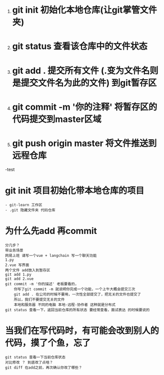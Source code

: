 1. # git init 初始化本地仓库(让git掌管文件夹)
2. # git status 查看该仓库中的文件状态
3. # git add . 提交所有文件 (.变为文件名则是提交文件名为此的文件)  到git暂存区
4. # git commit -m '你的注释'  将暂存区的代码提交到master区域
5. # git push origin master 将文件推送到远程仓库

-test 

# git init 项目初始化带本地仓库的项目
    - git-learn 工作区
    - .git 隐藏文件夹 代码仓库
# 为什么先add 再commit
    分几步？
    带业务场景 
    网易上班 请写一个vue + langchain 写一个聊天功能
    1.py
    2.vue 写界面
    两个文件 add放入到暂存区
    git add 1.py
    git add 2.vue
    git commit -m '你的描述' 老板要看的，
        你写了git commit -m 就说明你完成一个功能，一个上午大概会提交三次
        git add . 在公司的时候不要用，一次性全部提交了，把无关的文件也提交了
        所以，我们不要提交无关的文件
        本地和服务器 不同的电脑 本地-远程-协作者 这种就是分布式
    git status 查看一下，返回当前仓库的所有状态 要经常查看，面试表达 的时候要说的
# 当我们在写代码时，有可能会改到别人的代码，摸了个鱼，忘了
    git status 查看一下当前仓库状态 
    对比修改 ？ 到底改了点啥？
    git diff 在add之前，再次确认你改了哪些？
